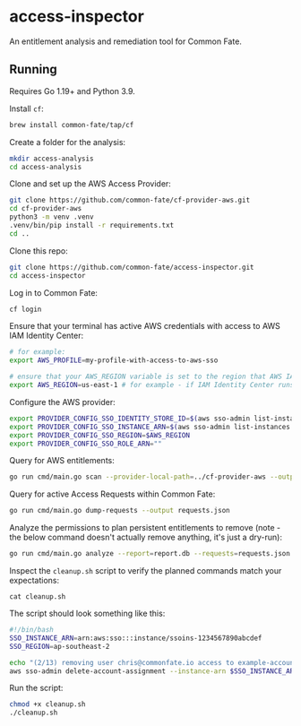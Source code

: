 # access-inspector

An entitlement analysis and remediation tool for Common Fate.

## Running

Requires Go 1.19+ and Python 3.9.

Install `cf`:

```bash
brew install common-fate/tap/cf
```

Create a folder for the analysis:

```bash
mkdir access-analysis
cd access-analysis
```

Clone and set up the AWS Access Provider:

```bash
git clone https://github.com/common-fate/cf-provider-aws.git
cd cf-provider-aws
python3 -m venv .venv
.venv/bin/pip install -r requirements.txt
cd ..
```

Clone this repo:

```bash
git clone https://github.com/common-fate/access-inspector.git
cd access-inspector
```

Log in to Common Fate:

```bash
cf login
```

Ensure that your terminal has active AWS credentials with access to AWS IAM Identity Center:

```bash
# for example:
export AWS_PROFILE=my-profile-with-access-to-aws-sso

# ensure that your AWS_REGION variable is set to the region that AWS IAM Identity Center is running in
export AWS_REGION=us-east-1 # for example - if IAM Identity Center runs in us-east-1
```

Configure the AWS provider:

```bash
export PROVIDER_CONFIG_SSO_IDENTITY_STORE_ID=$(aws sso-admin list-instances --query 'Instances[0].IdentityStoreId' --output text)
export PROVIDER_CONFIG_SSO_INSTANCE_ARN=$(aws sso-admin list-instances --query 'Instances[0].InstanceArn' --output text)
export PROVIDER_CONFIG_SSO_REGION=$AWS_REGION
export PROVIDER_CONFIG_SSO_ROLE_ARN=""
```

Query for AWS entitlements:

```bash
go run cmd/main.go scan --provider-local-path=../cf-provider-aws --output report.db
```

Query for active Access Requests within Common Fate:

```bash
go run cmd/main.go dump-requests --output requests.json
```

Analyze the permissions to plan persistent entitlements to remove (note - the below command doesn't actually remove anything, it's just a dry-run):

```bash
go run cmd/main.go analyze --report=report.db --requests=requests.json > cleanup.sh
```

Inspect the `cleanup.sh` script to verify the planned commands match your expectations:

```
cat cleanup.sh
```

The script should look something like this:

```bash
#!/bin/bash
SSO_INSTANCE_ARN=arn:aws:sso:::instance/ssoins-1234567890abcdef
SSO_REGION=ap-southeast-2

echo "(2/13) removing user chris@commonfate.io access to example-account (123456789012) with role AWSAdministratorAccess"
aws sso-admin delete-account-assignment --instance-arn $SSO_INSTANCE_ARN --region $SSO_REGION --target-type AWS_ACCOUNT --target-id 123456789012 --permission-set-arn arn:aws:sso:::permissionSet/ssoins-1234567890abcdef/ps-1234567890abcdef --principal-type USER --principal-id 1234512345-589828ee-abcde-abcd-abcd-1234512345
```

Run the script:

```bash
chmod +x cleanup.sh
./cleanup.sh
```
